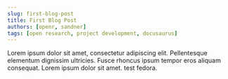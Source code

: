```yaml
---
slug: first-blog-post
title: First Blog Post
authors: [openr, sandner]
tags: [open research, project development, docusaurus]
---
```


Lorem ipsum dolor sit amet, consectetur adipiscing elit. Pellentesque elementum dignissim ultricies. Fusce rhoncus ipsum tempor eros aliquam consequat. Lorem ipsum dolor sit amet. test fedora.
